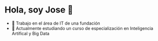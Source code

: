 # Hola, soy Jose 👋


- 🔭 Trabajo en el área de IT de una fundación
- 🌱 Actualmente estudiando un curso de especialización en Inteligencia Artifical y Big Data
